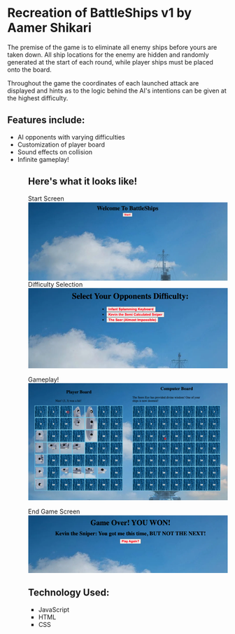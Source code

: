 <h1>
Recreation of BattleShips v1
by Aamer Shikari
</h1>

<p>
The premise of the game is to eliminate all enemy ships before yours
are taken down. All ship locations for the enemy are hidden and randomly 
generated at the start of each round, while player ships must be placed 
onto the board. 
</p>
<p>
Throughout the game the coordinates of each launched attack are displayed
and hints as to the logic behind the AI's intentions can be given at 
the highest difficulty.
</p>


<h2>Features include: </h2>
<ul>
     <li> AI opponents with varying difficulties </li>
     <li>Customization of player board </li>
     <li>Sound effects on collision </li>
     <li>Infinite gameplay! </li>
<ul>

<h2>Here's what it looks like! </h2>

Start Screen<br>
<img src="pics/readMePics/Start.png"
     alt="Start Screen"
     style="float: left; margin-right: 10px; display:fex content-align:center" />

Difficulty Selection <br>
![Difficulty Selection](pics/readMePics/Difficulty.png?raw=true)

Gameplay!<br>
![GamePlay](pics/readMePics/GamePlay.png?raw=true)

End Game Screen <br>
![GAME OVER](pics/readMePics/EndGame.png)


<h2>Technology Used: </h2>
<ul>
     <li>JavaScript</li>
     <li>HTML</li>
     <li>CSS</li>
<ul>